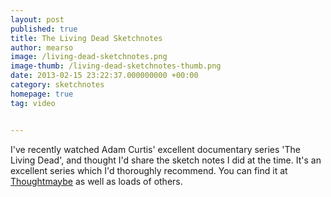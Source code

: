 ```yaml
---
layout: post
published: true
title: The Living Dead Sketchnotes
author: mearso
image: /living-dead-sketchnotes.png
image-thumb: /living-dead-sketchnotes-thumb.png
date: 2013-02-15 23:22:37.000000000 +00:00
category: sketchnotes
homepage: true
tag: video


---
```


I've recently watched Adam Curtis' excellent documentary series 'The Living Dead', and thought I'd share the sketch notes I did at the time. It's an excellent series which I'd thoroughly recommend. You can find it at <a href="http://thoughtmaybe.com/the-living-dead/">Thoughtmaybe</a> as well as loads of others.
